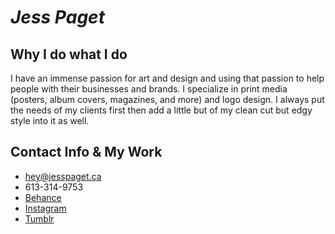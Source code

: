 # *Jess Paget*

## Why I do what I do

I have an immense passion for art and design and using that passion to help people with their businesses and brands. I specialize in print media (posters, album covers, magazines, and more) and logo design. I always put the needs of my clients first then add a little but of my clean cut but edgy style into it as well.

## Contact Info & My Work

- hey@jesspaget.ca
- 613-314-9753
- [Behance](https://www.behance.net/jessoleigh)
- [Instagram](https://instagram.com/radical.juice/)
- [Tumblr](http://hazyleigh.tumblr.com)